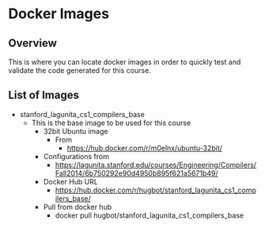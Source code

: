 # Docker Images
## Overview

This is where you can locate docker images in order to quickly test and validate the code generated for this course.

## List of Images

- stanford_lagunita_cs1_compilers_base
    - This is the base image to be used for this course
        - 32bit Ubuntu image
            - From 
                - https://hub.docker.com/r/m0elnx/ubuntu-32bit/
        - Configurations from 
            - https://lagunita.stanford.edu/courses/Engineering/Compilers/Fall2014/6b750292e90d4950b895f621a5671b49/
        - Docker Hub URL
            - https://hub.docker.com/r/hugbot/stanford_lagunita_cs1_compilers_base/
        - Pull from docker hub
            - docker pull hugbot/stanford_lagunita_cs1_compilers_base